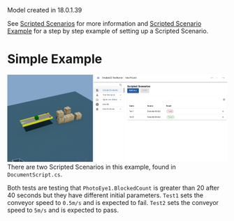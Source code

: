 Model created in 18.0.1.39

See [Scripted Scenarios](https://store.sim3d.com/demo3d_2025/test_runner_scripted_scenarios) for more information and [Scripted Scenario Example](https://store.sim3d.com/demo3d_2025/testrunner_scripted_scenario_example) for a step by step example of setting up a Scripted Scenario.

# Simple Example
![Example Image](ExampleImage.png)
There are two Scripted Scenarios in this example, found in `DocumentScript.cs`.

Both tests are testing that `PhotoEye1.BlockedCount` is greater than 20 after 40 seconds but they have different initial parameters.
`Test1` sets the conveyor speed to `0.5m/s` and is expected to fail.
`Test2` sets the conveyor speed to `5m/s` and is expected to pass.
